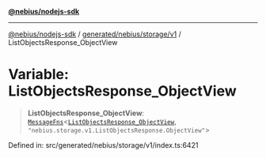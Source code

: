 [**@nebius/nodejs-sdk**](../../../../../README.md)

---

[@nebius/nodejs-sdk](../../../../../README.md) / [generated/nebius/storage/v1](../README.md) / ListObjectsResponse_ObjectView

# Variable: ListObjectsResponse_ObjectView

> **ListObjectsResponse_ObjectView**: [`MessageFns`](../../../../../runtime/protos/core/interfaces/MessageFns.md)\<[`ListObjectsResponse_ObjectView`](../interfaces/ListObjectsResponse_ObjectView.md), `"nebius.storage.v1.ListObjectsResponse.ObjectView"`\>

Defined in: src/generated/nebius/storage/v1/index.ts:6421
